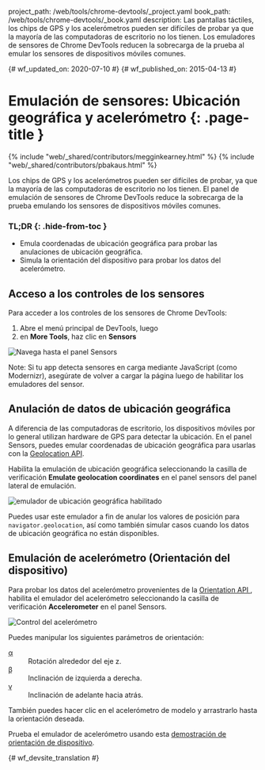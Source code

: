 project_path: /web/tools/chrome-devtools/_project.yaml
book_path: /web/tools/chrome-devtools/_book.yaml
description: Las pantallas táctiles, los chips de GPS y los acelerómetros pueden ser difíciles de probar ya que la mayoría de las computadoras de escritorio no los tienen. Los emuladores de sensores de Chrome DevTools reducen la sobrecarga de la prueba al emular los sensores de dispositivos móviles comunes.

{# wf_updated_on: 2020-07-10 #}
{# wf_published_on: 2015-04-13 #}

# Emulación de sensores: Ubicación geográfica y acelerómetro {: .page-title }

{% include "web/_shared/contributors/megginkearney.html" %}
{% include "web/_shared/contributors/pbakaus.html" %}

Los chips de GPS y los acelerómetros pueden ser difíciles de probar, ya que la mayoría de las computadoras de escritorio no los tienen. El panel de emulación de sensores de Chrome DevTools reduce la sobrecarga de la prueba emulando los sensores de dispositivos móviles comunes.


### TL;DR {: .hide-from-toc }
- Emula coordenadas de ubicación geográfica para probar las anulaciones de ubicación geográfica.
- Simula la orientación del dispositivo para probar los datos del acelerómetro.


## Acceso a los controles de los sensores

<div class="wf-devtools-flex">
  <div>
    <p>Para acceder a los controles de los sensores de Chrome DevTools:</p>
    <ol>
      <li>Abre el menú principal de DevTools, luego</li>
      <li>en <strong>More Tools</strong>, haz clic en <strong>Sensors</strong></li>
    </ol>
  </div>
  <div class="wf-devtools-flex-half">
    <img src="imgs/navigate-to-sensors.png" alt="Navega hasta el panel Sensors">
  </div>
</div>

Note: Si tu app detecta sensores en carga mediante JavaScript (como Modernizr), asegúrate de volver a cargar la página luego de habilitar los emuladores del sensor.

## Anulación de datos de ubicación geográfica

A diferencia de las computadoras de escritorio, los dispositivos móviles por lo general utilizan hardware de GPS para detectar la ubicación. En el panel Sensors, puedes emular coordenadas de ubicación geográfica para usarlas con la <a href='http://www.w3.org/TR/geolocation-API/'>Geolocation API</a>.

<div class="wf-devtools-flex">
  <div>
    <p>Habilita la emulación de ubicación geográfica seleccionando la casilla de verificación <strong>Emulate geolocation coordinates</strong> en el panel sensors del panel lateral de emulación.</p>
  </div>
  <div class="wf-devtools-flex-half">
    <img src="imgs/emulation-drawer-geolocation.png" alt="emulador de ubicación geográfica habilitado">
  </div>
</div>

Puedes usar este emulador a fin de anular los valores de posición para `navigator.geolocation`, así como también simular casos cuando los datos de ubicación geográfica no están disponibles.

## Emulación de acelerómetro (Orientación del dispositivo)

<div class="wf-devtools-flex">
  <div>
    <p>Para probar los datos del acelerómetro provenientes de la <a href='http://www.w3.org/TR/screen-orientation/'>Orientation API </a>, habilita el emulador del acelerómetro seleccionando la casilla de verificación <strong>Accelerometer</strong> en el panel Sensors.</p>
  </div>
  <div class="wf-devtools-flex-half">
    <img src="imgs/emulation-drawer-accelerometer.png" alt="Control del acelerómetro">
  </div>
</div>

Puedes manipular los siguientes parámetros de orientación:

<dl>
<dt><abbr title="alpha">α</abbr></dt>
<dd>Rotación alrededor del eje z.</dd>
<dt><abbr title="beta">β</abbr></dt>
<dd>Inclinación de izquierda a derecha.</dd>
<dt><abbr title="gamma">γ</abbr></dt>
<dd>Inclinación de adelante hacia atrás.</dd>
</dl>

También puedes hacer clic en el acelerómetro de modelo y arrastrarlo hasta la orientación deseada.

Prueba el emulador de acelerómetro usando esta [demostración de orientación de dispositivo](http://googlesamples.github.io/web-fundamentals/fundamentals/native-hardware/device-orientation/dev-orientation.html).




{# wf_devsite_translation #}
